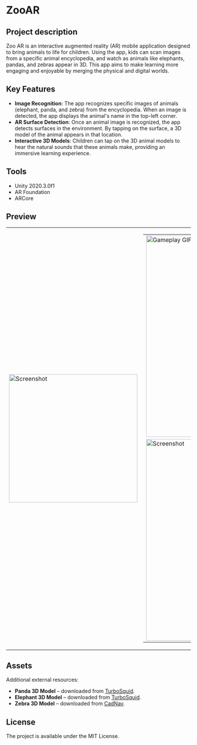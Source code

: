 # ZooAR

## Project description
Zoo AR is an interactive augmented reality (AR) mobile application designed to bring animals to life for children. Using the app, kids can scan images from a specific animal encyclopedia, and watch as animals like elephants, pandas, and zebras appear in 3D. This app aims to make learning more engaging and enjoyable by merging the physical and digital worlds.

## Key Features
- **Image Recognition**: The app recognizes specific images of animals (elephant, panda, and zebra) from the encyclopedia. When an image is detected, the app displays the animal's name in the top-left corner.
- **AR Surface Detection**: Once an animal image is recognized, the app detects surfaces in the environment. By tapping on the surface, a 3D model of the animal appears in that location.
- **Interactive 3D Models**: Children can tap on the 3D animal models to hear the natural sounds that these animals make, providing an immersive learning experience.

## Tools
- Unity 2020.3.0f1
- AR Foundation
- ARCore

## Preview
<table border="0">
  <tr>
    <!-- Obrazek pionowy po lewej stronie -->
    <td>
      <img src="Images/ZooAR.jpg" alt="Screenshot" width="350"/>
    </td>
    <!-- Dwa obrazy po prawej stronie w pionie -->
    <td>
      <table>
        <tr>
          <td><img src="Images/ZooAR.gif" alt="Gameplay GIF" width="550"/></td>
        </tr>
        <tr>
          <td><img src="Images/ZooAR_2.jpg" alt="Screenshot" width="550"/></td>
        </tr>
      </table>
    </td>
  </tr>
</table>




## Assets
Additional external resources:

- **Panda 3D Model** – downloaded from [TurboSquid](https://www.turbosquid.com/3d-models/realistic-3d-panda-bear-with-fur-high-and-low-poly-model-2057894).
- **Elephant 3D Model** – downloaded from [TurboSquid](https://www.turbosquid.com/3d-models/african-elephant-obj-free/1126601).
- **Zebra 3D Model** – downloaded from [CadNav](https://www.cadnav.com/3d-models/model-48905.html).

## License
The project is available under the MIT License.
